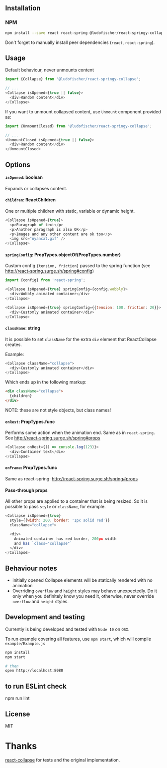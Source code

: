 
## Installation

### NPM

```sh
npm install --save react react-spring @ludofischer/react-springy-collapse
```

Don't forget to manually install peer dependencies (`react`, `react-spring`).


## Usage

Default behaviour, never unmounts content

```js
import {Collapse} from '@ludofischer/react-springy-collapse';

// ...
<Collapse isOpened={true || false}>
  <div>Random content</div>
</Collapse>
```

If you want to unmount collapsed content, use `Unmount` component provided as:

```js
import {UnmountClosed} from '@ludofischer/react-springy-collapse';

// ...
<UnmountClosed isOpened={true || false}>
  <div>Random content</div>
</UnmountClosed>
```

## Options


#### `isOpened`: boolean

Expands or collapses content.


#### `children`: ReactChildren

One or multiple children with static, variable or dynamic height.

```js
<Collapse isOpened={true}>
  <p>Paragraph of text</p>
  <p>Another paragraph is also OK</p>
  <p>Images and any other content are ok too</p>
  <img src="nyancat.gif" />
</Collapse>
```


#### `springConfig`: PropTypes.objectOf(PropTypes.number)

Custom config `{tension, friction}` passed to the spring function (see http://react-spring.surge.sh/spring#config)

```js
import {config} from 'react-spring';

<Collapse isOpened={true} springConfig={config.wobbly}>
  <div>Wobbly animated container</div>
</Collapse>
```

```js
<Collapse isOpened={true} springConfig={{tension: 100, friction: 20}}>
  <div>Customly animated container</div>
</Collapse>
```

#### `className`: string

It is possible to set `className` for the extra `div` element that ReactCollapse creates.

Example:
```js
<Collapse className="collapse">
  <div>Customly animated container</div>
</Collapse>
```


Which ends up in the following markup:
```html
<div className="collapse">
  {children}
</div>
```

NOTE: these are not style objects, but class names!


#### `onRest`: PropTypes.func
Performs some action when the animation end. Same as in `react-spring`. 
See http://react-spring.surge.sh/spring#props

```js
<Collapse onRest={() => console.log(123)}>
  <div>Container text</div>
</Collapse>
```

#### `onFrame`: PropTypes.func

Same as react-spring: http://react-spring.surge.sh/spring#props


#### Pass-through props

All other props are applied to a container that is being resized. So it is possible to pass `style` or `className`, for example.

```js
<Collapse isOpened={true}
  style={{width: 200, border: '1px solid red'}}
  className="collapse">

  <div>
    Animated container has red border, 200px width
    and has `class="collapse"`
  </div>
</Collapse>
```


## Behaviour notes

- initially opened Collapse elements will be statically rendered with no animation
- Overriding `overflow` and `height` styles may behave unexpectedly. Do it only when you definitely know you need it, otherwise, never override `overflow` and `height` styles.

## Development and testing

Currently is being developed and tested with `Node 10` on `OSX`.

To run example covering all features, use `npm start`, which will compile `example/Example.js`

```bash
npm install
npm start

# then
open http://localhost:8080
```

## to run ESLint check

npm run lint

## License

MIT

# Thanks
[react-collapse](https://github.com/nkbt/react-collapse) for tests and the original implementation.
